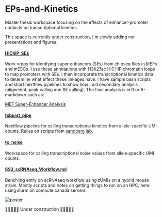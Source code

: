 # EPs-and-Kinetics
Master thesis workspace focusing on the effects of enhancer-promoter contacts on transcritptional kinetics.


This space is currently under construction, I'm slowly adding md presentations and figures. 

#### [HiChIP_SEs](https://github.com/Benjamin-R-Clark/EPs-and-Kinetics/tree/main/HiChIP_SEs)
  Work repos for identfying super enhancers (SEs) from chipseq files in MEFs and mESCs. I use these annotations with H3K27ac HICHIP chromatin loops to map promoters with SEs. I then incorporate transcriptional kinetics data to determine what effect these linkages have. I have sample bash scripts and short nextflow pipelines to show how I did secondary analysis (alignment, peak calling and SE calling). The final analysis is in R or R-markdown such as:

  [MEF Super-Enhancer Analysis](https://github.com/Benjamin-R-Clark/EPs-and-Kinetics/blob/main/HiChIP_SEs/MEF/mef_se.md)

#### [txburst_pipe](https://github.com/Clarkvale/txburst_pipe)
  Nextflow pipeline for calling transcriptional kinetics from allele-specific UMI counts. Relies on scripts from  [sandberg lab](https://github.com/sandberg-lab/txburst).

#### [tx_noise](https://github.com/Clarkvale/txnoise/tree/74118078493861024634fedda180b60544bd8bd4)
  Workspace for calling transcriptional noise values from allele-specific UMI counts.

#### [SS3_scRNAseq_Workflow.md](https://github.com/Benjamin-R-Clark/EPs-and-Kinetics/SS3_scRNAseq_Workflow.md)
  Benchling entry on scRNAseq workflow using zUMIs on a hybrid mouse strain. Mostly scripts and notes on getting things to run on an HPC, here using slurm on compute canada servers.
  

  
  ![poster](BC_2024_IRCM-1.png)
  
  🚧🚧🚧🚧🚧 Under construction 🚧🚧🚧🚧🚧
